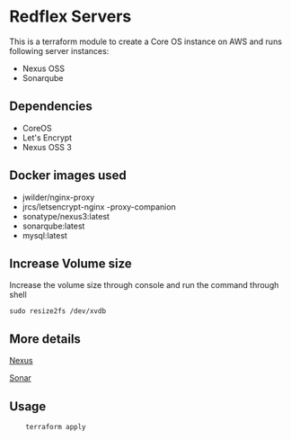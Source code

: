 # Redflex Servers  

This is a terraform module to create a Core OS instance on AWS and runs following server instances: 

- Nexus OSS
- Sonarqube

## Dependencies

- CoreOS
- Let's Encrypt
- Nexus OSS 3

## Docker images used

- jwilder/nginx-proxy
- jrcs/letsencrypt-nginx -proxy-companion
- sonatype/nexus3:latest
- sonarqube:latest
- mysql:latest

## Increase Volume size

Increase the volume size through console and run the command through shell

````
sudo resize2fs /dev/xvdb
````

## More details

[Nexus](docs/nexus_README.md)

[Sonar](docs/sonar_README.md)

## Usage

````
    terraform apply
````
